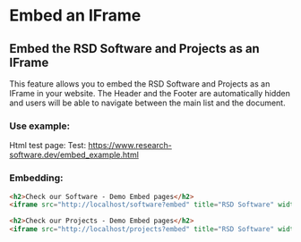 <!--
SPDX-FileCopyrightText: 2022 Jesús García Gonzalez (Netherlands eScience Center) <j.g.gonzalez@esciencecenter.nl>
SPDX-FileCopyrightText: 2022 Netherlands eScience Center

SPDX-License-Identifier: CC-BY-4.0
-->
# Embed an IFrame
## Embed the RSD Software and Projects as an IFrame

This feature allows you to embed the RSD Software and Projects as an IFrame in your website.
The Header and the Footer are automatically hidden and users will be able to navigate between the main list and the document.

### Use example:
Html test page: Test: https://www.research-software.dev/embed_example.html

### Embedding:
```html
<h2>Check our Software - Demo Embed pages</h2>
<iframe src="http://localhost/software?embed" title="RSD Software" width="100%" height="500" frameBorder="0"></iframe>

<h2>Check our Projects - Demo Embed pages</h2>
<iframe src="http://localhost/projects?embed" title="RSD Software" width="100%" height="500" frameBorder="0"></iframe>
```
